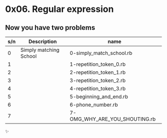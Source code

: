 # 0x06. Regular expression

## Now you have two problems

| s/n | Description            | name                          |
| --- | ---------------------- | ----------------------------- |
| 0   | Simply matching School | 0-simply_match_school.rb      |
| 1   |                        | 1-repetition_token_0.rb       |
| 2   |                        | 2-repetition_token_1.rb       |
| 3   |                        | 3-repetition_token_2.rb       |
| 4   |                        | 4-repetition_token_3.rb       |
| 5   |                        | 5-beginning_and_end.rb        |
| 6   |                        | 6-phone_number.rb             |
| 7   |                        | 7-OMG_WHY_ARE_YOU_SHOUTING.rb |

:sparkles:
